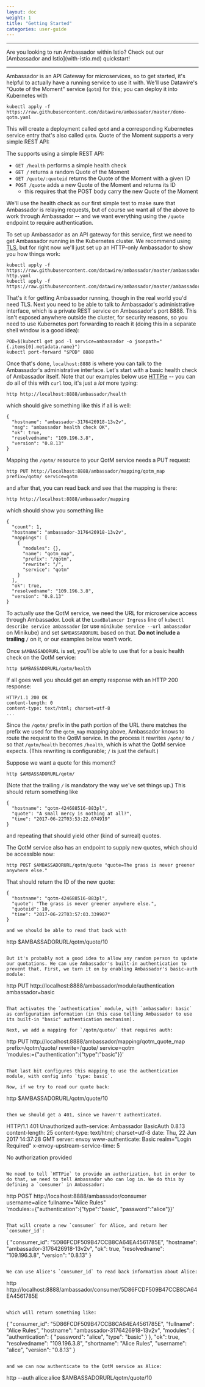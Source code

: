```yaml
---
layout: doc
weight: 1
title: "Getting Started"
categories: user-guide
---
```


<hr />
Are you looking to run Ambassador within Istio? Check out our [Ambassador and Istio](with-istio.md) quickstart!
<hr />

Ambassador is an API Gateway for microservices, so to get started, it's helpful to actually have a running service to use it with. We'll use Datawire's "Quote of the Moment" service (`qotm`) for this; you can deploy it into Kubernetes with

```
kubectl apply -f https://raw.githubusercontent.com/datawire/ambassador/master/demo-qotm.yaml
```

This will create a deployment called `qotd` and a corresponding Kubernetes service entry that's also called `qotm`. Quote of the Moment supports a very simple REST API:

The  supports using a simple REST API:

* `GET /health` performs a simple health check
* `GET /` returns a random Quote of the Moment
* `GET /quote/:quoteid` returns the Quote of the Moment with a given ID
* `POST /quote` adds a new Quote of the Moment and returns its ID
  * this requires that the POST body carry the new Quote of the Moment

We'll use the health check as our first simple test to make sure that Ambassador is relaying requests, but of course we want all of the above to work through Ambassador -- and we want everything using the `/quote` endpoint to require authentication.

To set up Ambassador as an API gateway for this service, first we need to get Ambassador running in the Kubernetes cluster. We recommend using [TLS](running.md#TLS), but for right now we'll just set up an HTTP-only Ambassador to show you how things work:

```
kubectl apply -f https://raw.githubusercontent.com/datawire/ambassador/master/ambassador-http.yaml
kubectl apply -f https://raw.githubusercontent.com/datawire/ambassador/master/ambassador.yaml
```

That's it for getting Ambassador running, though in the real world you'd need TLS. Next you need to be able to talk to Ambassador's administrative interface, which is a private REST service on Ambassador's port 8888. This isn't exposed anywhere outside the cluster, for security reasons, so you need to use Kubernetes port forwarding to reach it (doing this in a separate shell window is a good idea):

```
POD=$(kubectl get pod -l service=ambassador -o jsonpath="{.items[0].metadata.name}")
kubectl port-forward "$POD" 8888
```

Once that's done, `localhost:8888` is where you can talk to the Ambassador's administrative interface. Let's start with a basic health check of Ambassador itself. Note that our examples below use [HTTPie](https://httpie.org/) -- you can do all of this with `curl` too, it's just a _lot_ more typing:

```
http http://localhost:8888/ambassador/health
```

which should give something like this if all is well:

```
{
  "hostname": "ambassador-3176426918-13v2v",
  "msg": "ambassador health check OK",
  "ok": true,
  "resolvedname": "109.196.3.8",
  "version": "0.8.13"
}
```

Mapping the `/qotm/` resource to your QotM service needs a PUT request:

```
http PUT http://localhost:8888/ambassador/mapping/qotm_map prefix=/qotm/ service=qotm
```

and after that, you can read back and see that the mapping is there:

```
http http://localhost:8888/ambassador/mapping
```

which should show you something like

```
{
  "count": 1,
  "hostname": "ambassador-3176426918-13v2v",
  "mappings": [
    {
      "modules": {},
      "name": "qotm_map",
      "prefix": "/qotm",
      "rewrite": "/",
      "service": "qotm"
    }
  ],
  "ok": true,
  "resolvedname": "109.196.3.8",
  "version": "0.8.13"
}
```

To actually _use_ the QotM service, we need the URL for microservice access through Ambassador. Look at the `LoadBalancer Ingress` line of `kubectl describe service ambassador` (or use `minikube service --url ambassador` on Minikube) and set `$AMBASSADORURL` based on that. **Do not include a trailing `/`** on it, or our examples below won't work.

Once `$AMBASSADORURL` is set, you'll be able to use that for a basic health check on the QotM service:

```
http $AMBASSADORURL/qotm/health
```

If all goes well you should get an empty response with an HTTP 200 response:

```
HTTP/1.1 200 OK
content-length: 0
content-type: text/html; charset=utf-8
...
```

Since the `/qotm/` prefix in the path portion of the URL there matches the prefix we used for the `qotm_map` mapping above, Ambassador knows to route the request to the QotM service. In the process it rewrites `/qotm/` to `/` so that `/qotm/health` becomes `/health`, which is what the QotM service expects. (This rewriting is configurable; `/` is just the default.)

Suppose we want a quote for this moment?

```
http $AMBASSADORURL/qotm/
```

(Note that the trailing `/` is mandatory the way we've set things up.) This should return something like

```
{
  "hostname": "qotm-424688516-883pl",
  "quote": "A small mercy is nothing at all?",
  "time": "2017-06-22T03:53:22.074919"
}
```

and repeating that should yield other (kind of surreal) quotes.

The QotM service also has an endpoint to supply new quotes, which should be accessible now:

```
http POST $AMBASSADORURL/qotm/quote "quote=The grass is never greener anywhere else."
```

That should return the ID of the new quote:

```
{
  "hostname": "qotm-424688516-883pl",
  "quote": "The grass is never greener anywhere else.",
  "quoteid": 10,
  "time": "2017-06-22T03:57:03.339907"
}

and we should be able to read that back with

```
http $AMBASSADORURL/qotm/quote/10
```

But it's probably not a good idea to allow any random person to update our quotations. We can use Ambassador's built-in authentication to prevent that. First, we turn it on by enabling Ambassador's basic-auth module:

```
http PUT http://localhost:8888/ambassador/module/authentication ambassador=basic
```

That activates the `authentication` module, with `ambassador: basic` as configuration information (in this case telling Ambassador to use its built-in "basic" authentication mechanism).

Next, we add a mapping for `/qotm/quote/` that requires auth:

```
http PUT http://localhost:8888/ambassador/mapping/qotm_quote_map \
         prefix=/qotm/quote/ rewrite=/quote/ service=qotm \
         'modules:={"authentication":{"type":"basic"}}'
```

That last bit configures this mapping to use the authentication module, with config info `type: basic`.

Now, if we try to read our quote back:

```
http $AMBASSADORURL/qotm/quote/10
```

then we should get a 401, since we haven't authenticated.

```
HTTP/1.1 401 Unauthorized
auth-service: Ambassador BasicAuth 0.8.13
content-length: 25
content-type: text/html; charset=utf-8
date: Thu, 22 Jun 2017 14:37:28 GMT
server: envoy
www-authenticate: Basic realm="Login Required"
x-envoy-upstream-service-time: 5

No authorization provided
```

We need to tell `HTTPie` to provide an authorization, but in order to do that, we need to tell Ambassador who can log in. We do this by defining a `consumer` in Ambassador:

```
http POST http://localhost:8888/ambassador/consumer \
          username=alice fullname="Alice Rules" \
          'modules:={"authentication":{"type":"basic", "password":"alice"}}'
```

That will create a new `consumer` for Alice, and return her `consumer_id`:

```
{
    "consumer_id": "5D86FCDF509B47CCB8CA64EA4561785E",
    "hostname": "ambassador-3176426918-13v2v",
    "ok": true,
    "resolvedname": "109.196.3.8",
    "version": "0.8.13"
}
```

We can use Alice's `consumer_id` to read back information about Alice:

```
http http://localhost:8888/ambassador/consumer/5D86FCDF509B47CCB8CA64EA4561785E
```

which will return something like:

```
{
    "consumer_id": "5D86FCDF509B47CCB8CA64EA4561785E",
    "fullname": "Alice Rules",
    "hostname": "ambassador-3176426918-13v2v",
    "modules": {
        "authentication": {
            "password": "alice",
            "type": "basic"
        }
    },
    "ok": true,
    "resolvedname": "109.196.3.8",
    "shortname": "Alice Rules",
    "username": "alice",
    "version": "0.8.13"
}
```

and we can now authenticate to the QotM service as Alice:

```
http --auth alice:alice $AMBASSADORURL/qotm/quote/10
```
